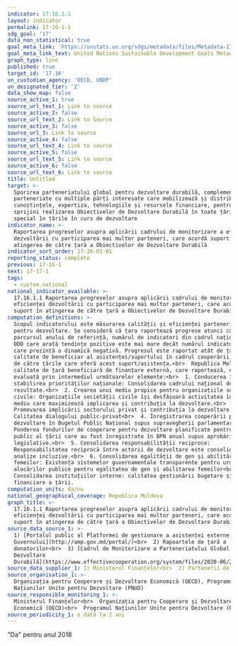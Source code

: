 ```yaml
---
indicator: 17.16.1.1
layout: indicator
permalink: 17-16-1-1
sdg_goal: '17'
data_non_statistical: true
goal_meta_link: 'https://unstats.un.org/sdgs/metadata/files/Metadata-17-16-01.pdf'
goal_meta_link_text: United Nations Sustainable Development Goals Metadata (pdf 468kB)
graph_type: line
published: true
target_id: '17.16'
un_custodian_agency: 'OECD, UNDP'
un_designated_tier: '2'
data_show_map: false
source_active_1: true
source_url_text_1: Link to source
source_active_2: false
source_url_text_2: Link to Source
source_active_3: false
source_url_3: Link to source
source_active_4: false
source_url_text_4: Link to source
source_active_5: false
source_url_text_5: Link to source
source_active_6: false
source_url_text_6: Link to source
title: Untitled
target: >-
  Sporirea parteneriatului global pentru dezvoltare durabilă, complementat de
  parteneriate cu multiple părți interesate care mobilizează și distribuie
  cunoștințele, expertiza, tehnologiile și resursele financiare, pentru a
  sprijini realizarea Obiectivelor de Dezvoltare Durabilă în toate țările, în
  special în țările în curs de dezvoltare
indicator_name: >-
  Raportarea progreselor asupra aplicării cadrului de monitorizare a eficienței
  dezvoltării cu participarea mai multor parteneri, care acordă suport în
  atingerea de către țară a Obiectivelor de Dezvoltare Durabilă
indicator_sort_order: 17-16-01-01
reporting_status: complete
previous: 17-16-1
next: 17-17-1
tags:
  - custom.national
national_indicator_available: >-
  17.16.1.1 Raportarea progreselor asupra aplicării cadrului de monitorizare a
  eficienței dezvoltării cu participarea mai multor parteneri, care acordă
  suport în atingerea de către țară a Obiectivelor de Dezvoltare Durabilă
computation_definitions: >-
  Scopul indicatorului este măsurarea calității și eficienței parteneriatelor
  pentru dezvoltare. Se consideră că țara raportează progrese atunci când pe
  parcursul anului de referință, numărul de indicatori din cadrul naționalizat
  ODD care arată tendințe pozitive este mai mare decât numărul indicatorilor
  care prezintă o dinamică negativă. Progresul este raportat atât de țară în
  calitate de beneficiar al asistenței/suportului în cadrul cooperării, cât și
  de către țările care oferă acest suport/asistența.<br>  Republica Moldova în
  calitate de țară beneficiară de finanțare externă, care raportează, este
  evaluată prin intermediul următoarelor elemente:<br>  1. Conducerea în
  stabilirea priorităților naționale: Consolidarea cadrului național de
  rezultate.<br>  2. Crearea unui mediu propice pentru organizațiile societății
  civile: Organizațiile societății civile își desfășoară activitatea într-un
  mediu care maximizează implicarea și contribuția la dezvoltare.<br>  3.
  Promovarea implicării sectorului privat și contribuția la dezvoltare:
  Calitatea dialogului public-privat<br>  4. Înregistrarea cooperării pentru
  dezvoltare în Bugetul Public Național supus supravegherii parlamentare:
  Ponderea fondurilor de cooperare pentru dezvoltare planificate pentru sectorul
  public al țării care au fost înregistrate în BPN anual supus aprobării
  legislative.<br>  5. Consolidarea responsabilității reciproce:
  Responsabilitatea reciprocă între actorii de dezvoltare este consolidată prin
  analize incluzive.<br>  6. Consolidarea egalității de gen și abilitării
  femeilor: Existența sistemelor guvernamentale transparente pentru urmărirea
  alocărilor publice pentru egalitatea de gen și abilitarea femeilor<br>  7.
  Consolidarea instituțiilor interne: calitatea gestionării bugetare și
  financiare a țării.
computation_units: da/nu
national_geographical_coverage: Republica Moldova
graph_title: >-
  17.16.1.1 Raportarea progreselor asupra aplicării cadrului de monitorizare a
  eficienței dezvoltării cu participarea mai multor parteneri, care acordă
  suport în atingerea de către țară a Obiectivelor de Dezvoltare Durabilă
source_data_source_1: >-
  1) [Portalul public al Platformei de gestionare a asistenței externe al
  Guvernului](http://amp.gov.md/portal/)<br>  2) Rapoartele de țară a
  donatorilor<br>  3) [Cadrul de Monitorizare a Parteneriatului Global pentru 
  Dezvoltare
  Durabilă](https://www.effectivecooperation.org/system/files/2020-06/20170510%20Monitoring%20Framework%20Review%20Strategy%20%2801%20June%202017%29.pdf)
source_data_supplier_1: 1) Ministerul Finanțelor<br>  2) Partenerii de dezvoltare
source_organisation_1: >-
  Organizația pentru Cooperare și Dezvoltare Economică (OECD), Programul
  Națiunilor Unite pentru Dezvoltare (PNUD)
source_responsible_monitoring_1: >-
  Ministerul Finanțelor<br>  Organizația pentru Cooperare și Dezvoltare
  Economică (OECD)<br>  Programul Națiunilor Unite pentru Dezvoltare (PNUD)
source_periodicity_1: o dată la 2 ani
---
```

"Da" pentru anul 2018
